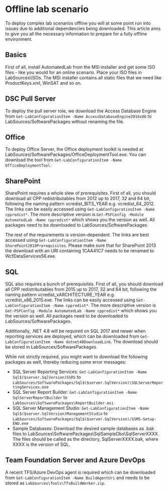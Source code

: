 ﻿# Offline lab scenario

To deploy complex lab scenarios offline you will at some point run into issues due to additional dependencies being downloaded. This article aims to give you all the necessary information to prepare for a fully offline environment.

## Basics

First of all, install AutomatedLab from the MSI installer and get some ISO files - like you would for an online scenario. Place your ISO files in LabSources\ISOs. The MSI installer contains all static files that we need like ProductKeys.xml, WinSAT and so on.

## DSC Pull Server

To deploy the pull server role, we download the Access Database Engine from `Get-LabConfigurationItem -Name AccessDatabaseEngine2016x86` to LabSources/SoftwarePackages without renaming the file.

## Office

To deploy Office Server, the Office deployment toolkit is needed at LabSources/SoftwarePackages/OfficeDeploymentTool.exe. You can download the tool from `Get-LabConfigurationItem -Name OfficeDeploymentTool`.

## SharePoint

SharePoint requires a whole slew of prerequisites. First of all, you should download all CPP redistributables from 2012 up to 2017, 32 and 64 bit, following the naming pattern vcredist_BITS_YEAR e.g. vcredist_64_2012. The links can be easily accessed using `Get-LabConfigurationItem -Name cppredist*`. The more descriptive version is `Get-PSFConfig -Module AutomatedLab -Name cppredist*` which shows you the version as well. All packages need to be downloaded to LabSources/SoftwarePackages

The rest of the requirements is version-dependent. The links are best accessed using `Get-LabConfigurationItem -Name SharePoint2019Prerequisites`. Please make sure that for SharePoint 2013 the download with an URI containing 1CAA41C7 needs to be renamed to WcfDataServices56.exe.

## SQL

SQL also requires a bunch of prerequisites. First of all, you should download all CPP redistributables from 2015 up to 2017, 32 and 64 bit, following the naming pattern vcredist_xARCHITECTURE_YEAR e.g. vcredist_x86_2015.exe. The links can be easily accessed using `Get-LabConfigurationItem -Name cppredist*`. The more descriptive version is `Get-PSFConfig -Module AutomatedLab -Name cppredist*` which shows you the version as well. All packages need to be downloaded to LabSources/SoftwarePackages.

Additionally, .NET 4.8 will be required on SQL 2017 and newer when reporting services are deployed, which can be downloaded from `Get-LabConfigurationItem -Name dotnet48DownloadLink`. The download should be stored in LabSources/SoftwarePackages.

While not strictly required, you might want to download the following packages as well, thereby reducing some error messages:
- SQL Server Reporting Services: `Get-LabConfigurationItem -Name Sql$($server.SqlVersion)SSRS` to `LabSources/SoftwarePackages/Sql$($server.SqlVersion)\SQLServerReportingServices.exe`
- SQL Server Report Builder: `Get-LabConfigurationItem -Name SqlServerReportBuilder` to `LabSources\SoftwarePackages\ReportBuilder.msi`
- SQL Server Management Studio: `Get-LabConfigurationItem -Name Sql$($server.SqlVersion)ManagementStudio` to `LabSources/SoftwarePackages/Sql$($server.SqlVersion)/SSMS-Setup-ENU.exe`
- Sample Databases: Download the desired sample databases as .bak files to LabSources\SoftwarePackages\SqlSampleDbs\SqlServerXXXX. The files should be called as the directory, SqlServerXXXX.bak, where XXXX is the version of SQL.

## Team Foundation Server and Azure DevOps

A recent TFS/Azure DevOps agent is required which can be downloaded from `Get-LabConfigurationItem -Name BuildAgentUri` and needs to be stored as `LabSources\Tools\TfsBuildWorker.zip`.
